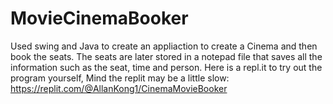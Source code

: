 # MovieCinemaBooker

Used swing and Java to create an appliaction to create a Cinema and then book the seats. The seats are later stored in a notepad file that saves all the information such as the seat, time and person. Here is a repl.it to try out the program yourself, Mind the replit may be a little slow:
https://replit.com/@AllanKong1/CinemaMovieBooker
